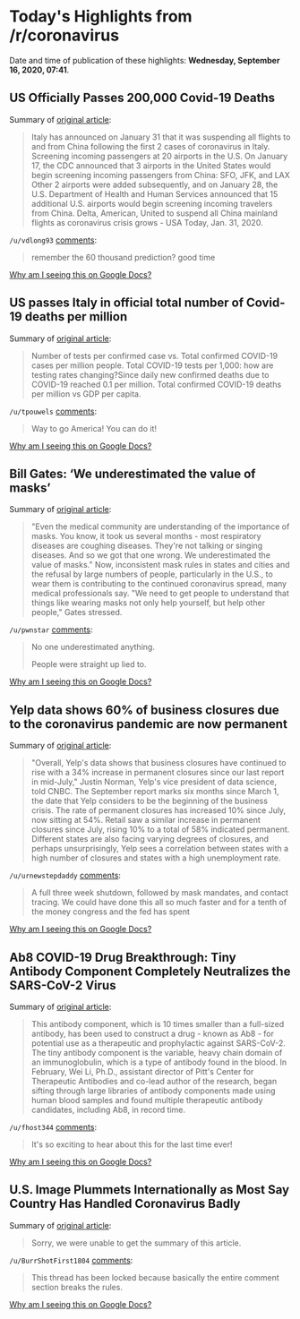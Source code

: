 # Today's Highlights from /r/coronavirus

Date and time of publication of these highlights: **Wednesday, September 16, 2020, 07:41**.

## US Officially Passes 200,000 Covid-19 Deaths

Summary of [original article](https://www.worldometers.info/coronavirus/country/us/):

> Italy has announced on January 31 that it was suspending all flights to and from China following the first 2 cases of coronavirus in Italy. Screening incoming passengers at 20 airports in the U.S. On January 17, the CDC announced that 3 airports in the United States would begin screening incoming passengers from China: SFO, JFK, and LAX Other 2 airports were added subsequently, and on January 28, the U.S. Department of Health and Human Services announced that 15 additional U.S. airports would begin screening incoming travelers from China. Delta, American, United to suspend all China mainland flights as coronavirus crisis grows - USA Today, Jan. 31, 2020.

`/u/vdlong93` [comments](https://www.reddit.com/r/Coronavirus/comments/itj641/us_officially_passes_200000_covid19_deaths/):

> remember the 60 thousand prediction? good time

[Why am I seeing this on Google Docs?](https://docs.google.com/document/d/1Dc6We63vOXIZsc0op-Bt4abqkYjXzOigalQqFxmvvbM/edit?usp=sharing)

## US passes Italy in official total number of Covid-19 deaths per million

Summary of [original article](https://ourworldindata.org/grapher/total-covid-deaths-per-million?tab=chart&stackMode=absolute&time=2020-01-31..latest&country=ITA~USA&region=World):

> Number of tests per confirmed case vs. Total confirmed COVID-19 cases per million people. Total COVID-19 tests per 1,000: how are testing rates changing?Since daily new confirmed deaths due to COVID-19 reached 0.1 per million. Total confirmed COVID-19 deaths per million vs GDP per capita.

`/u/tpouwels` [comments](https://www.reddit.com/r/Coronavirus/comments/itsnzu/us_passes_italy_in_official_total_number_of/):

> Way to go America! You can do it!

[Why am I seeing this on Google Docs?](https://docs.google.com/document/d/1Dc6We63vOXIZsc0op-Bt4abqkYjXzOigalQqFxmvvbM/edit?usp=sharing)

## Bill Gates: ‘We underestimated the value of masks’

Summary of [original article](https://www.cnbc.com/2020/09/16/bill-gates-we-underestimated-the-value-of-masks.html):

> "Even the medical community are understanding of the importance of masks. You know, it took us several months - most respiratory diseases are coughing diseases. They're not talking or singing diseases. And so we got that one wrong. We underestimated the value of masks." Now, inconsistent mask rules in states and cities and the refusal by large numbers of people, particularly in the U.S., to wear them is contributing to the continued coronavirus spread, many medical professionals say. "We need to get people to understand that things like wearing masks not only help yourself, but help other people," Gates stressed.

`/u/pwnstar` [comments](https://www.reddit.com/r/Coronavirus/comments/itu11d/bill_gates_we_underestimated_the_value_of_masks/):

> No one underestimated anything.
> 
> People were straight up lied to.

[Why am I seeing this on Google Docs?](https://docs.google.com/document/d/1Dc6We63vOXIZsc0op-Bt4abqkYjXzOigalQqFxmvvbM/edit?usp=sharing)

## Yelp data shows 60% of business closures due to the coronavirus pandemic are now permanent

Summary of [original article](https://www.cnbc.com/2020/09/16/yelp-data-shows-60percent-of-business-closures-due-to-the-coronavirus-pandemic-are-now-permanent.html):

> "Overall, Yelp's data shows that business closures have continued to rise with a 34% increase in permanent closures since our last report in mid-July," Justin Norman, Yelp's vice president of data science, told CNBC. The September report marks six months since March 1, the date that Yelp considers to be the beginning of the business crisis. The rate of permanent closures has increased 10% since July, now sitting at 54%. Retail saw a similar increase in permanent closures since July, rising 10% to a total of 58% indicated permanent. Different states are also facing varying degrees of closures, and perhaps unsurprisingly, Yelp sees a correlation between states with a high number of closures and states with a high unemployment rate.

`/u/urnewstepdaddy` [comments](https://www.reddit.com/r/Coronavirus/comments/itv5cw/yelp_data_shows_60_of_business_closures_due_to/):

> A full three week shutdown, followed by mask mandates, and contact tracing.  We could have done this all so much faster and for a tenth of the money congress and the fed has spent

[Why am I seeing this on Google Docs?](https://docs.google.com/document/d/1Dc6We63vOXIZsc0op-Bt4abqkYjXzOigalQqFxmvvbM/edit?usp=sharing)

## Ab8 COVID-19 Drug Breakthrough: Tiny Antibody Component Completely Neutralizes the SARS-CoV-2 Virus

Summary of [original article](https://scitechdaily.com/ab8-covid-19-drug-breakthrough-tiny-antibody-component-completely-neutralizes-the-sars-cov-2-virus/):

> This antibody component, which is 10 times smaller than a full-sized antibody, has been used to construct a drug - known as Ab8 - for potential use as a therapeutic and prophylactic against SARS-CoV-2. The tiny antibody component is the variable, heavy chain domain of an immunoglobulin, which is a type of antibody found in the blood. In February, Wei Li, Ph.D., assistant director of Pitt's Center for Therapeutic Antibodies and co-lead author of the research, began sifting through large libraries of antibody components made using human blood samples and found multiple therapeutic antibody candidates, including Ab8, in record time.

`/u/fhost344` [comments](https://www.reddit.com/r/Coronavirus/comments/it8l6k/ab8_covid19_drug_breakthrough_tiny_antibody/):

> It's so exciting to hear about this for the last time ever!

[Why am I seeing this on Google Docs?](https://docs.google.com/document/d/1Dc6We63vOXIZsc0op-Bt4abqkYjXzOigalQqFxmvvbM/edit?usp=sharing)

## U.S. Image Plummets Internationally as Most Say Country Has Handled Coronavirus Badly

Summary of [original article](https://www.pewresearch.org/global/2020/09/15/us-image-plummets-internationally-as-most-say-country-has-handled-coronavirus-badly/):

> Sorry, we were unable to get the summary of this article.

`/u/BurrShotFirst1804` [comments](https://www.reddit.com/r/Coronavirus/comments/itd423/us_image_plummets_internationally_as_most_say/):

> This thread has been locked because basically the entire comment section breaks the rules.

[Why am I seeing this on Google Docs?](https://docs.google.com/document/d/1Dc6We63vOXIZsc0op-Bt4abqkYjXzOigalQqFxmvvbM/edit?usp=sharing)

